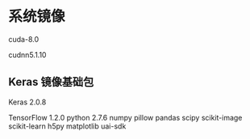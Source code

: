 

# 系统镜像
cuda-8.0 

cudnn5.1.10

## Keras 镜像基础包
Keras 2.0.8 

TensorFlow 1.2.0
python 2.7.6 
numpy 
pillow 
pandas 
scipy 
scikit-image 
scikit-learn 
h5py 
matplotlib 
uai-sdk 